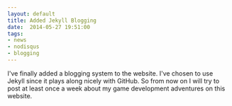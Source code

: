 ```yaml
---
layout: default
title: Added Jekyll Blogging
date:  2014-05-27 19:51:00
tags: 
- news 
- nodisqus
- blogging
---
```

<p>
I've finally added a blogging system to the website. I've chosen to use Jekyll since it plays along nicely with GitHub. So from now on I will try to post at least once a week about my game development adventures on this website.
</p>
